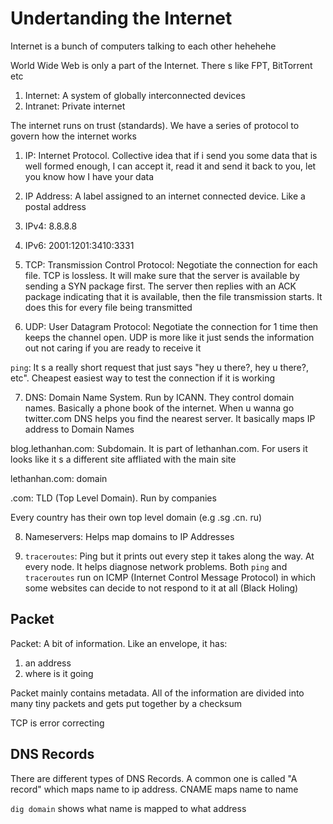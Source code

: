 # Undertanding the Internet

Internet is a bunch of computers talking to each other hehehehe

World Wide Web is only a part of the Internet. There s like FPT, BitTorrent etc

1. Internet: A system of globally interconnected devices
2. Intranet: Private internet

The internet runs on trust (standards). We have a series of protocol to govern how the internet works

1. IP: Internet Protocol. Collective idea that if i send you some data that is well formed enough, I can accept it, read it and send it back to you, let you know how I have your data

2. IP Address: A label assigned to an internet connected device. Like a postal address

3. IPv4: 8.8.8.8
4. IPv6: 2001:1201:3410:3331

5. TCP: Transmission Control Protocol: Negotiate the connection for each file. TCP is lossless. It will make sure that the server is available by sending a SYN package first. The server then replies with an ACK package indicating that it is available, then the file transmission starts. It does this for every file being transmitted

6. UDP: User Datagram Protocol: Negotiate the connection for 1 time then keeps the channel open. UDP is more like it just sends the information out not caring if you are ready to receive it

`ping`: It s a really short request that just says "hey u there?, hey u there?, etc". Cheapest easiest way to test the connection if it is working

7. DNS: Domain Name System. Run by ICANN. They control domain names. Basically a phone book of the internet. When u wanna go twitter.com DNS helps you find the nearest server. It basically maps IP address to Domain Names

blog.lethanhan.com: Subdomain. It is part of lethanhan.com. For users it looks like it s a different site affliated with the main site

lethanhan.com: domain

.com: TLD (Top Level Domain). Run by companies

Every country has their own top level domain (e.g .sg .cn. ru)

8. Nameservers: Helps map domains to IP Addresses

9. `traceroutes`: Ping but it prints out every step it takes along the way. At every node. It helps diagnose network problems.
   Both `ping` and `traceroutes` run on ICMP (Internet Control Message Protocol) in which some websites can decide to not respond to it at all (Black Holing)

## Packet

Packet: A bit of information. Like an envelope, it has:

1. an address
2. where is it going

Packet mainly contains metadata. All of the information are divided into many tiny packets and gets put together by a checksum

TCP is error correcting

## DNS Records

There are different types of DNS Records. A common one is called "A record" which maps name to ip address. CNAME maps name to name

`dig domain` shows what name is mapped to what address

